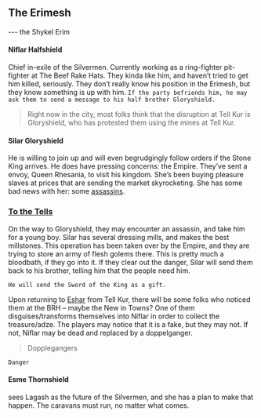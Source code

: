 ## The Erimesh 

 --- the Shykel Erim

#### Niflar Halfshield
Chief in-exile of the Silvermen. Currently working as a ring-fighter pit-fighter at The Beef Rake Hats. They kinda like him, and haven’t tried to get him killed, seriously. They don’t really know his position in the Erimesh, but they know something is up with him. ``If the party befriends him, he may ask them to send a message to his half brother Gloryshield. ``
> Right now in the city, most folks think that the disruption at Tell Kur is Gloryshield, who has protested them using the mines at Tell Kur.

#### Silar Gloryshield 
He is willing to join up and will even begrudgingly follow orders if the Stone King arrives. He does have pressing concerns: the Empire. They’ve sent a envoy, Queen Rhesania, to visit his kingdom. She’s been buying pleasure slaves at prices that are sending the market skyrocketing. She has some bad news with her: some [assassins](/f/).

### [To the Tells](/l/tells#kur)

On the way to Gloryshield, they may encounter an assassin, and take him for a young boy. Silar has several dressing mills, and makes the best millstones. This operation has been taken over by the Empire, and they are trying to store an army of flesh golems there. This is pretty much a bloodbath, if they go into it. If they clear out the danger, Silar will send them back to his brother, telling him that the people need him. 
````
He will send the Sword of the King as a gift.
````

Upon returning to [Eshar](/l/the_city) from Tell Kur, there will be some folks who noticed them at the BRH – maybe the New in Towns? One of them disguises/transforms themselves into Niflar in order to collect the treasure/adze. The players may notice that it is a fake, but they may not. If not, Niflar may be dead and replaced by a doppelganger.
> Dopplegangers 

``Danger``

#### Esme Thornshield 
sees Lagash as the future of the Silvermen, and she has a plan to make that happen. The caravans must run, no matter what comes.

